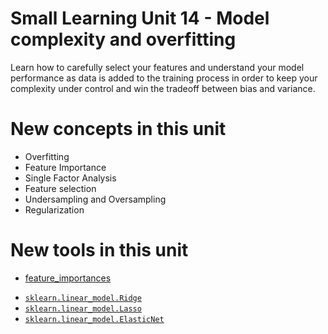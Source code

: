 # Small Learning Unit 14 - Model complexity and overfitting

Learn how to carefully select your features and understand your model performance as data is added to the training process
in order to keep your complexity under control and win the tradeoff between bias and variance.


# New concepts in this unit

- Overfitting
- Feature Importance
- Single Factor Analysis
- Feature selection 
- Undersampling and Oversampling
- Regularization


# New tools in this unit
- [feature_importances](http://scikit-learn.org/stable/auto_examples/ensemble/plot_forest_importances.html)
* [`sklearn.linear_model.Ridge`](https://scikit-learn.org/stable/modules/generated/sklearn.linear_model.Ridge.html)
* [`sklearn.linear_model.Lasso`](https://scikit-learn.org/stable/modules/generated/sklearn.linear_model.Lasso.html)
* [`sklearn.linear_model.ElasticNet`](https://scikit-learn.org/stable/modules/generated/sklearn.linear_model.ElasticNet.html)
